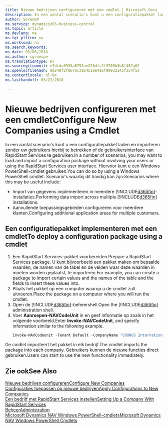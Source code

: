 ```yaml
---
title: Nieuwe bedrijven configureren met een cmdlet | Microsoft Docs
description: In een aantal scenario's kunt u een configuratiepakket laden en importeren zonder uw gebruikers hierbij te betrekken of de gebruikersinterface van RapidStart Services te gebruiken. Hiervoor kunt u een Windows PowerShell-cmdlet gebruiken.
author: SorenGP
ms.service: dynamics365-business-central
ms.topic: article
ms.devlang: na
ms.tgt_pltfrm: na
ms.workload: na
ms.search.keywords: 
ms.date: 03/06/2018
ms.author: sgroespe
ms.translationtype: HT
ms.sourcegitcommit: e7dcdc0935a8793ae226dfc2f9709b5b8f487a62
ms.openlocfilehash: 9d248f2f8676c392451ae4a6f99932145f354f5b
ms.contentlocale: nl-be
ms.lasthandoff: 03/22/2018

---
```

# <a name="configure-new-companies-using-a-cmdlet"></a><span data-ttu-id="16bcc-104">Nieuwe bedrijven configureren met een cmdlet</span><span class="sxs-lookup"><span data-stu-id="16bcc-104">Configure New Companies using a Cmdlet</span></span>
<span data-ttu-id="16bcc-105">In een aantal scenario's kunt u een configuratiepakket laden en importeren zonder uw gebruikers hierbij te betrekken of de gebruikersinterface van RapidStart Services te gebruiken.</span><span class="sxs-lookup"><span data-stu-id="16bcc-105">In a number of scenarios, you may want to load and import a configuration package without involving your users or using the RapidStart Services user interface.</span></span> <span data-ttu-id="16bcc-106">Hiervoor kunt u een Windows PowerShell-cmdlet gebruiken.</span><span class="sxs-lookup"><span data-stu-id="16bcc-106">You can do so by using a Windows PowerShell cmdlet.</span></span> <span data-ttu-id="16bcc-107">Scenario's waarbij dit handig kan zijn:</span><span class="sxs-lookup"><span data-stu-id="16bcc-107">Scenarios where this may be useful include:</span></span>  

- <span data-ttu-id="16bcc-108">Import van gegevens implementeren in meerdere [!INCLUDE[d365fin](includes/d365fin_md.md)]-installaties.</span><span class="sxs-lookup"><span data-stu-id="16bcc-108">Performing data import across multiple [!INCLUDE[d365fin](includes/d365fin_md.md)] installations.</span></span>
- <span data-ttu-id="16bcc-109">Aanvullende toepassingsgebieden configureren voor meerdere klanten.</span><span class="sxs-lookup"><span data-stu-id="16bcc-109">Configuring additional application areas for multiple customers.</span></span>  

## <a name="to-deploy-a-configuration-package-using-a-cmdlet"></a><span data-ttu-id="16bcc-110">Een configuratiepakket implementeren met een cmdlet</span><span class="sxs-lookup"><span data-stu-id="16bcc-110">To deploy a configuration package using a cmdlet</span></span>  

1. <span data-ttu-id="16bcc-111">Een RapidStart Services-pakket voorbereiden.</span><span class="sxs-lookup"><span data-stu-id="16bcc-111">Prepare a RapidStart Services package.</span></span> <span data-ttu-id="16bcc-112">U kunt bijvoorbeeld een pakket maken om bepaalde waarden, de namen van de tabel en de velden waar deze waarden in moeten worden geplaatst, te importeren.</span><span class="sxs-lookup"><span data-stu-id="16bcc-112">For example, you can create a package to import certain values and the names of the table and the fields to insert these values into.</span></span>  
2. <span data-ttu-id="16bcc-113">Plaats het pakket op een computer waarop u de cmdlet zult uitvoeren.</span><span class="sxs-lookup"><span data-stu-id="16bcc-113">Place the package on a computer where you will run the cmdlet.</span></span>  
3. <span data-ttu-id="16bcc-114">Open de [!INCLUDE[d365fin](includes/d365fin_md.md)]-beheershell.</span><span class="sxs-lookup"><span data-stu-id="16bcc-114">Open the [!INCLUDE[d365fin](includes/d365fin_md.md)] administration shell.</span></span>  
4. <span data-ttu-id="16bcc-115">Voer **Aanroepen-NAVCodeUnit** in en geef informatie op zoals in het volgende voorbeeld.</span><span class="sxs-lookup"><span data-stu-id="16bcc-115">Enter **Invoke-NAVCodeUnit**, and specify information similar to the following example.</span></span>  
    ```powershell  
    Invoke-NAVCodeunit -Tenant Default -CompanyName "CRONUS International Ltd." -CodeunitId 8620 -MethodName ImportRapidStartPackage -Argument "C:TEMPRS_CONFIG.rapidstart" -ServerInstance DynamicsNAV71  

    ```
<span data-ttu-id="16bcc-116">De cmdlet importeert het pakket in elk bedrijf.</span><span class="sxs-lookup"><span data-stu-id="16bcc-116">The cmdlet imports the package into each company.</span></span> <span data-ttu-id="16bcc-117">Gebruikers kunnen de nieuwe functies direct gebruiken.</span><span class="sxs-lookup"><span data-stu-id="16bcc-117">Users can start to use the new functionality immediately.</span></span>  

## <a name="see-also"></a><span data-ttu-id="16bcc-118">Zie ook</span><span class="sxs-lookup"><span data-stu-id="16bcc-118">See Also</span></span>  
[<span data-ttu-id="16bcc-119">Nieuwe bedrijven configureren</span><span class="sxs-lookup"><span data-stu-id="16bcc-119">Configure New Companies</span></span>](admin-how-to-configure-new-companies.md)  
[<span data-ttu-id="16bcc-120">Configuraties toepassen op nieuwe bedrijven</span><span class="sxs-lookup"><span data-stu-id="16bcc-120">Apply Configurations to New Companies</span></span>](admin-apply-configuration-to-new-companies.md)  
[<span data-ttu-id="16bcc-121">Een bedrijf met RapidStart Services instellen</span><span class="sxs-lookup"><span data-stu-id="16bcc-121">Setting Up a Company With RapidStart Services</span></span>](admin-set-up-a-company-with-rapidstart.md)  
[<span data-ttu-id="16bcc-122">Beheer</span><span class="sxs-lookup"><span data-stu-id="16bcc-122">Administration</span></span>](admin-setup-and-administration.md)  
[<span data-ttu-id="16bcc-123">Microsoft Dynamics NAV Windows PowerShell-cmdlets</span><span class="sxs-lookup"><span data-stu-id="16bcc-123">Microsoft Dynamics NAV Windows PowerShell Cmdlets</span></span>](/dynamics-nav/microsoft-dynamics-nav-windows-powershell-cmdlets)

